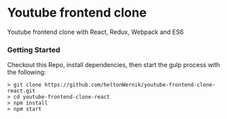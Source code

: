# Youtube frontend clone

Youtube frontend clone with React, Redux, Webpack and ES6

### Getting Started

Checkout this Repo, install dependencies, then start the gulp process with the following:

```
> git clone https://github.com/heltonWernik/youtube-frontend-clone-react.git
> cd youtube-frontend-clone-react
> npm install
> npm start
```


